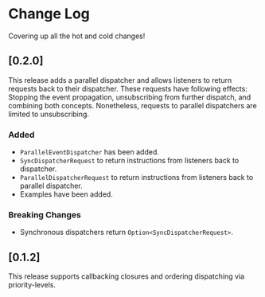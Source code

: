 # Change Log

Covering up all the hot and cold changes!

## [0.2.0]

This release adds a parallel dispatcher and allows listeners to return requests back to their dispatcher.
These requests have following effects: Stopping the event propagation, unsubscribing from further dispatch, and combining both concepts.
Nonetheless, requests to parallel dispatchers are limited to unsubscribing.

### Added

- `ParallelEventDispatcher` has been added.
- `SyncDispatcherRequest` to return instructions from listeners back to dispatcher.
- `ParallelDispatcherRequest` to return instructions from listeners back to parallel dispatcher.
- Examples have been added.

### Breaking Changes

- Synchronous dispatchers return `Option<SyncDispatcherRequest>`.

## [0.1.2]

This release supports callbacking closures and ordering dispatching via priority-levels.
